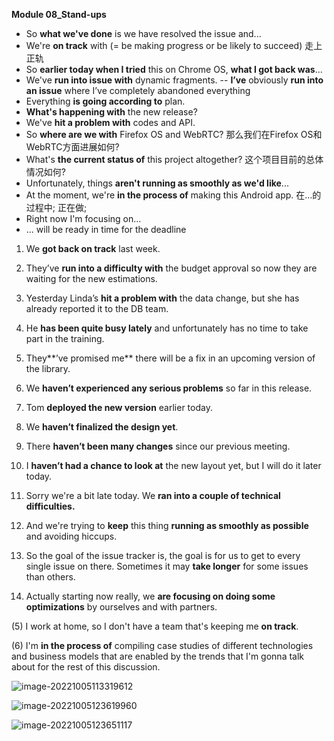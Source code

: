 **Module 08_Stand-ups**



- So **what we've done** is we have resolved the issue and...
- We're **on track** with (= be making progress or be likely to succeed)   走上正轨
- So **earlier today when I tried** this on Chrome OS, **what I got back was**...
- We've **run into issue with** dynamic fragments.  -- **I’ve** obviously **run into an issue** where I’ve completely abandoned everything 
- Everything **is going according to** plan.
- **What's happening with** the new release?
- We've **hit a problem with** codes and API.
- So **where are we with** Firefox OS and WebRTC?  那么我们在Firefox OS和WebRTC方面进展如何?
- What's **the current status of** this project altogether?  这个项目目前的总体情况如何?
- Unfortunately, things **aren't running as smoothly as we'd like**...
- At the moment, we're **in the process of** making this Android app.  在…的过程中;  正在做;
- Right now I'm focusing on...  
- ... will be ready in time for the deadline



1. We **got back on track** last week.

2. They’ve **run into a difficulty with** the budget approval so now they are waiting for the new estimations.

3. Yesterday Linda’s **hit a problem with** the data change, but she has already reported it to the DB team.

4. He **has been quite busy lately** and unfortunately has no time to take part in the training. 

5. They**’ve promised me** there will be a fix in an upcoming version of the library.

6. We **haven’t experienced any serious problems** so far in this release.

7. Tom **deployed the new version** earlier today.

8. We **haven’t finalized the design yet**.

9. There **haven’t been many changes** since our previous meeting. 
10. I **haven’t had a chance to look at** the new layout yet, but I will do it later today.
11. Sorry we're a bit late today. We **ran into a couple of technical difficulties.**
12. And we're trying to **keep** this thing **running as smoothly as possible** and avoiding hiccups.
13. So the goal of the issue tracker is, the goal is for us to get to every single issue on there. Sometimes it may **take longer** for some issues than others.
14. Actually starting now really, we **are focusing on doing some optimizations** by ourselves and with partners.

(5) I work at home, so I don't have a team that's keeping me **on track**.

(6) I'm **in the process of** compiling case studies of different technologies and business models that are enabled by the trends that I'm gonna talk about for the rest of this discussion.







![image-20221005113319612](C:\Users\wangshufen\AppData\Roaming\Typora\typora-user-images\image-20221005113319612.png)

![image-20221005123619960](C:\Users\wangshufen\AppData\Roaming\Typora\typora-user-images\image-20221005123619960.png)

![image-20221005123651117](C:\Users\wangshufen\AppData\Roaming\Typora\typora-user-images\image-20221005123651117.png)